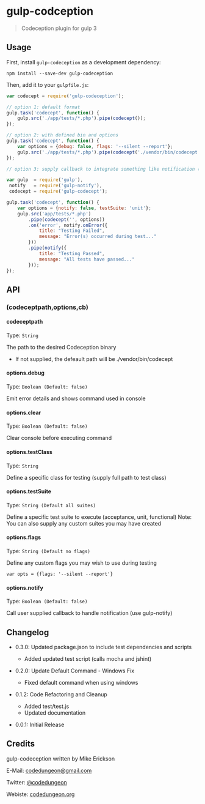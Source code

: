 # gulp-codception
> Codeception plugin for gulp 3

## Usage

First, install `gulp-codeception` as a development dependency:

```shell
npm install --save-dev gulp-codeception
```

Then, add it to your `gulpfile.js`:

```javascript
var codecept = require('gulp-codeception');

// option 1: default format
gulp.task('codecept', function() {
	gulp.src('./app/tests/*.php').pipe(codecept());
});

// option 2: with defined bin and options
gulp.task('codecept', function() {
	var options = {debug: false, flags: '--silent --report'};
	gulp.src('./app/tests/*.php').pipe(codecept('./vendor/bin/codecept run',options));
});

// option 3: supply callback to integrate something like notification (using gulp-notify)

var gulp  = require('gulp'),
 notify   = require('gulp-notify'),
 codecept = require('gulp-codecept');

gulp.task('codecept', function() {
	var options = {notify: false, testSuite: 'unit'};
	gulp.src('app/tests/*.php')
		.pipe(codecept('', options))
		.on('error', notify.onError({
			title: "Testing Failed",
			message: "Error(s) occurred during test..."
		}))
		.pipe(notify({
			title: "Testing Passed",
			message: "All tests have passed..."
		}));
});


```

## API

### (codeceptpath,options,cb)

#### codeceptpath

Type: `String`

The path to the desired Codeception binary
- If not supplied, the defeault path will be ./vendor/bin/codecept

#### options.debug
Type: `Boolean (Default: false)`

Emit error details and shows command used in console

#### options.clear
Type: `Boolean (Default: false)`

Clear console before executing command

#### options.testClass
Type: `String`

Define a specific class for testing (supply full path to test class)

#### options.testSuite
Type: `String (Default all suites)`

Define a specific test suite to execute (acceptance, unit, functional)
Note: You can also supply any custom suites you may have created

#### options.flags
Type: `String (Default no flags)`

Define any custom flags you may wish to use during testing

```
var opts = {flags: '--silent --report'}
```

#### options.notify
Type: `Boolean (Default: false)`

Call user supplied callback to handle notification (use gulp-notify)

## Changelog

- 0.3.0: Updated package.json to include test dependencies and scripts
    - Added updated test script (calls mocha and jshint)

- 0.2.0: Update Default Command - Windows Fix
    - Fixed default command when using windows

- 0.1.2: Code Refactoring and Cleanup
    - Added test/test.js
    - Updated documentation

- 0.0.1: Initial Release

## Credits

gulp-codeception written by Mike Erickson

E-Mail: [codedungeon@gmail.com](mailto:codedungeon@gmail.com)

Twitter: [@codedungeon](http://twitter.com/codedungeon)

Webiste: [codedungeon.org](http://codedungeon.org)